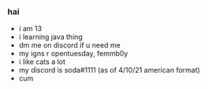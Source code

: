 ### hai
- i am 13
- i learning java thing
- dm me on discord if u need me
- my igns r opentuesday, femmb0y 
- i like cats a lot
- my discord is soda#1111 (as of 4/10/21 american format)
- cum
